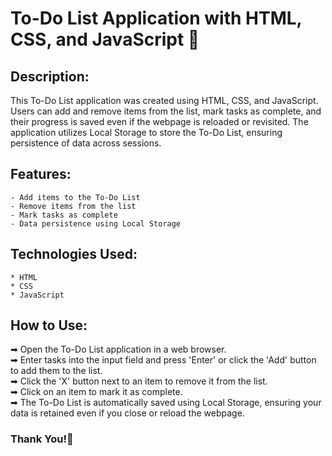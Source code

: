 # To-Do List Application with HTML, CSS, and JavaScript 🎯

## Description:
This To-Do List application was created using HTML, CSS, and JavaScript. Users can add and remove items from the list, mark tasks as complete, and their progress is saved even if the webpage is reloaded or revisited. The application utilizes Local Storage to store the To-Do List, ensuring persistence of data across sessions.

## Features:

	- Add items to the To-Do List
	- Remove items from the list
	- Mark tasks as complete
	- Data persistence using Local Storage

## Technologies Used:

	* HTML
	* CSS
	* JavaScript

## How to Use:

➡ Open the To-Do List application in a web browser. </br>
➡ Enter tasks into the input field and press 'Enter' or click the 'Add' button to add them to the list.  </br>
➡ Click the 'X' button next to an item to remove it from the list. </br>
➡ Click on an item to mark it as complete. </br>
➡ The To-Do List is automatically saved using Local Storage, ensuring your data is retained even if you close or reload the webpage. </br>

### Thank You!🎉
